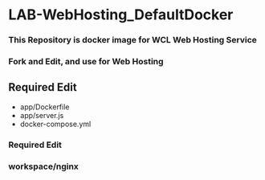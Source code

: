 # LAB-WebHosting_DefaultDocker
### This Repository is docker image for WCL Web Hosting Service
### Fork and Edit, and use for Web Hosting

## Required Edit
- app/Dockerfile
- app/server.js
- docker-compose.yml

### Required Edit
### workspace/nginx
